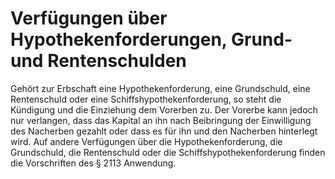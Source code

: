 # Verfügungen über Hypothekenforderungen, Grund- und Rentenschulden

Gehört zur Erbschaft eine Hypothekenforderung, eine Grundschuld, eine Rentenschuld oder eine Schiffshypothekenforderung, so steht die Kündigung und die Einziehung dem Vorerben zu. Der Vorerbe kann jedoch nur verlangen, dass das Kapital an ihn nach Beibringung der Einwilligung des Nacherben gezahlt oder dass es für ihn und den Nacherben hinterlegt wird. Auf andere Verfügungen über die Hypothekenforderung, die Grundschuld, die Rentenschuld oder die Schiffshypothekenforderung finden die Vorschriften des § 2113 Anwendung. 

